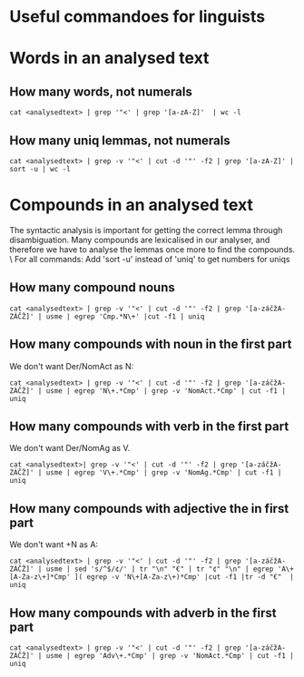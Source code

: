 # Useful commandoes for linguists


# Words in an analysed text


## How many words, not numerals
```
cat <analysedtext> | grep '"<' | grep '[a-zA-Z]'  | wc -l
```
## How many uniq lemmas, not numerals
```
cat <analysedtext> | grep -v '"<' | cut -d '"' -f2 | grep '[a-zA-Z]' | sort -u | wc -l
```


# Compounds in an analysed text
The syntactic analysis is important for getting the correct lemma through disambiguation. Many compounds are lexicalised in our analyser, and therefore we have to analyse the lemmas once more to find the compounds. \\
For all commands: Add 'sort -u' instead of 'uniq' to get numbers for uniqs


## How many compound nouns
```
cat <analysedtext> | grep -v '"<' | cut -d '"' -f2 | grep '[a-záčžA-ZÁČŽ]' | usme | egrep 'Cmp.*N\+' |cut -f1 | uniq
```


## How many compounds with noun in the first part
We don't want Der/NomAct as N:
```
cat <analysedtext> | grep -v '"<' | cut -d '"' -f2 | grep '[a-záčžA-ZÁČŽ]' | usme | egrep 'N\+.*Cmp' | grep -v 'NomAct.*Cmp' | cut -f1 | uniq  
```


## How many compounds with verb in the first part
We don't want Der/NomAg as V. 
```
cat <analysedtext>| grep -v '"<' | cut -d '"' -f2 | grep '[a-záčžA-ZÁČŽ]' | usme | egrep 'V\+.*Cmp' | grep -v 'NomAg.*Cmp' | cut -f1 | uniq  
```




## How many compounds with adjective the in first part
We don't want +N as A:
```
cat <analysedtext> | grep -v '"<' | cut -d '"' -f2 | grep '[a-záčžA-ZÁČŽ]' | usme | sed 's/^$/¢/' | tr "\n" "€" | tr "¢" "\n" | egrep 'A\+[A-Za-z\+]*Cmp' ]( egrep -v 'N\+[A-Za-z\+)*Cmp' |cut -f1 |tr -d "€"  | uniq 
```


## How many compounds with adverb in the first part
```
cat <analysedtext> | grep -v '"<' | cut -d '"' -f2 | grep '[a-záčžA-ZÁČŽ]' | usme | egrep 'Adv\+.*Cmp' | grep -v 'NomAct.*Cmp' | cut -f1 | uniq  
```






